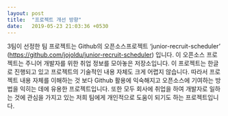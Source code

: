 ```yaml
---
layout: post
title:  "프로젝트 개선 방향"
date:   2019-05-23 21:03:36 +0530
---
```

 

3팀이 선정한 팀 프로젝트는 Github의 오픈소스프로젝트 ‘junior-recruit-scheduler’ (https://github.com/jojoldu/junior-recruit-scheduler) 입니다. 이 오픈소스 프로젝트는 주니어 개발자를 위한 취업 정보를 모아놓은 저장소입니다. 이 프로젝트는 한글로 진행되고 있고 프로젝트의 기술적인 내용 자체도 크게 어렵지 않습니다. 따라서 프로젝트 내용 자체를 이해하는 것 보다 Github 활용에 익숙해지고 오픈소스에 기여하는 방법을 익히는 데에 유용한 프로젝트입니다. 또한 모두 회사에 취업을 하여 개발자로 일하는 것에 관심을 가지고 있는 저희 팀에게 개인적으로 도움이 되기도 하는 프로젝트입니다.
